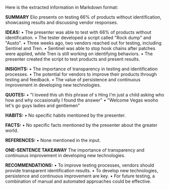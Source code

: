 Here is the extracted information in Markdown format:

**SUMMARY**
Elio presents on testing 66% of products without identification, showcasing results and discussing vendor responses.

**IDEAS:**
• The presenter was able to test with 66% of products without identification.
• The tester developed a script called "Rock dump" and "Austo".
• Three weeks ago, two vendors reached out for testing, including Sentinel and Tren.
• Sentinel was able to stop hook chains after patches were applied, while Tren is still working on identifying behaviors.
• The presenter created the script to test products and present results.

**INSIGHTS:**
• The importance of transparency in testing and identification processes.
• The potential for vendors to improve their products through testing and feedback.
• The value of persistence and continuous improvement in developing new technologies.

**QUOTES:**
• "I loveed this uh this phrase of s Hing I'm just a child asking who how and why occasionally I found the answer"
• "Welcome Vegas wooho let's go guys ladies and gentlemen"

**HABITS:**
• No specific habits mentioned by the presenter.

**FACTS:**
• No specific facts mentioned by the presenter about the greater world.

**REFERENCES:**
• None mentioned in the input.

**ONE-SENTENCE TAKEAWAY**
The importance of transparency and continuous improvement in developing new technologies.

**RECOMMENDATIONS:**
• To improve testing processes, vendors should provide transparent identification results.
• To develop new technologies, persistence and continuous improvement are key.
• For future testing, a combination of manual and automated approaches could be effective.


